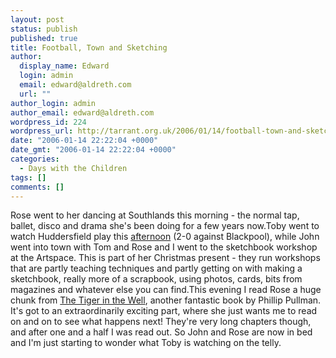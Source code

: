 ```yaml
---
layout: post
status: publish
published: true
title: Football, Town and Sketching
author:
  display_name: Edward
  login: admin
  email: edward@aldreth.com
  url: ""
author_login: admin
author_email: edward@aldreth.com
wordpress_id: 224
wordpress_url: http://tarrant.org.uk/2006/01/14/football-town-and-sketching/
date: "2006-01-14 22:22:04 +0000"
date_gmt: "2006-01-14 22:22:04 +0000"
categories:
  - Days with the Children
tags: []
comments: []
---
```


<p>Rose went to her dancing at Southlands this morning - the normal tap, ballet, disco and drama she's been doing for a few years now.Toby went to watch Huddersfield play this <a href="https://news.bbc.co.uk/sport1/hi/football/eng_div_2/4590386.stm">afternoon</a> (2-0 against Blackpool), while John went into town with Tom and Rose and I went to the sketchbook workshop at the Artspace.  This is part of her Christmas present - they run workshops that are partly teaching techniques and partly getting on with making a sketchbook, really more of a scrapbook, using photos, cards, bits from magazines and whatever else you can find.This evening I read Rose a huge chunk from <a href="https://www.philip-pullman.com/pages/content/index.asp?PageID=31">The Tiger in the Well</a>, another fantastic book by Phillip Pullman.  It's got to an extraordinarily exciting part, where she just wants me to read on and on to see what happens next!  They're very long chapters though, and after one and a half I was read out.  So John and Rose are now in bed and I'm just starting to wonder what Toby is watching on the telly.</p>
